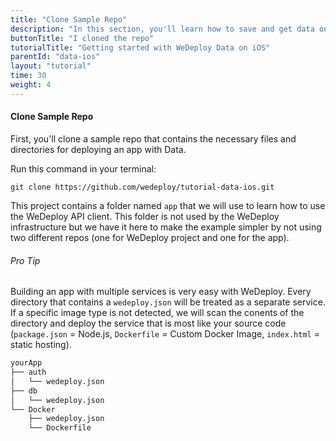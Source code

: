 ```yaml
---
title: "Clone Sample Repo"
description: "In this section, you'll learn how to save and get data on iOS using the WeDeploy Swift API Client."
buttonTitle: "I cloned the repo"
tutorialTitle: "Getting started with WeDeploy Data on iOS"
parentId: "data-ios"
layout: "tutorial"
time: 30
weight: 4
---
```


#### Clone Sample Repo

First, you'll clone a sample repo that contains the necessary files and directories for deploying an app with Data.

Run this command in your terminal:

```
git clone https://github.com/wedeploy/tutorial-data-ios.git
```

This project contains a folder named `app` that we will use to learn how to use the WeDeploy API client.  This folder is not used by the WeDeploy infrastructure but we have it here to make the example simpler by not using two different repos (one for WeDeploy project and one for the app).

<aside>

###### <span class="icon-16-star"></span> Pro Tip

Building an app with multiple services is very easy with WeDeploy. Every directory that contains a `wedeploy.json` will be treated as a separate service. If a specific image type is not detected, we will scan the conents of the directory and deploy the service that is most like your source code (`package.json` = Node.js, `Dockerfile` = Custom Docker Image, `index.html` = static hosting).

```xml
yourApp
├── auth
│	└── wedeploy.json
├── db
│	└── wedeploy.json
└── Docker
 	├── wedeploy.json
 	└── Dockerfile
```

</aside>
